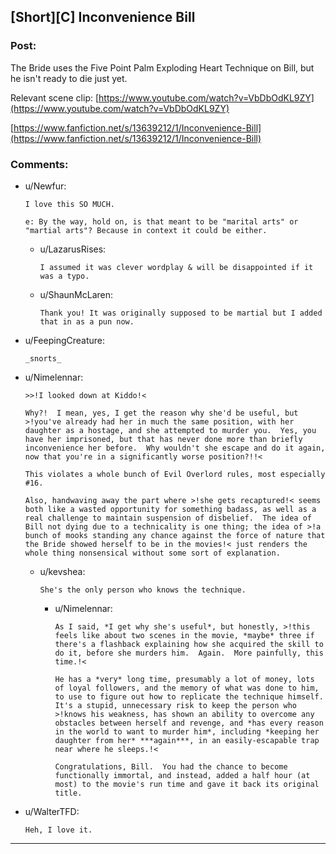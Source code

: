 ## [Short][C] Inconvenience Bill

### Post:

The Bride uses the Five Point Palm Exploding Heart Technique on Bill, but he isn't ready to die just yet. 

Relevant scene clip: [https://www.youtube.com/watch?v=VbDbOdKL9ZY](https://www.youtube.com/watch?v=VbDbOdKL9ZY)

[https://www.fanfiction.net/s/13639212/1/Inconvenience-Bill](https://www.fanfiction.net/s/13639212/1/Inconvenience-Bill)

### Comments:

- u/Newfur:
  ```
  I love this SO MUCH.

  e: By the way, hold on, is that meant to be "marital arts" or "martial arts"? Because in context it could be either.
  ```

  - u/LazarusRises:
    ```
    I assumed it was clever wordplay & will be disappointed if it was a typo.
    ```

  - u/ShaunMcLaren:
    ```
    Thank you! It was originally supposed to be martial but I added that in as a pun now.
    ```

- u/FeepingCreature:
  ```
  _snorts_
  ```

- u/Nimelennar:
  ```
  >>!I looked down at Kiddo!<

  Why?!  I mean, yes, I get the reason why she'd be useful, but >!you've already had her in much the same position, with her daughter as a hostage, and she attempted to murder you.  Yes, you have her imprisoned, but that has never done more than briefly inconvenience her before.  Why wouldn't she escape and do it again, now that you're in a significantly worse position?!!<

  This violates a whole bunch of Evil Overlord rules, most especially #16.

  Also, handwaving away the part where >!she gets recaptured!< seems both like a wasted opportunity for something badass, as well as a real challenge to maintain suspension of disbelief.  The idea of Bill not dying due to a technicality is one thing; the idea of >!a bunch of mooks standing any chance against the force of nature that the Bride showed herself to be in the movies!< just renders the whole thing nonsensical without some sort of explanation.
  ```

  - u/kevshea:
    ```
    She's the only person who knows the technique.
    ```

    - u/Nimelennar:
      ```
      As I said, *I get why she's useful*, but honestly, >!this feels like about two scenes in the movie, *maybe* three if there's a flashback explaining how she acquired the skill to do it, before she murders him.  Again.  More painfully, this time.!<

      He has a *very* long time, presumably a lot of money, lots of loyal followers, and the memory of what was done to him, to use to figure out how to replicate the technique himself.  It's a stupid, unnecessary risk to keep the person who >!knows his weakness, has shown an ability to overcome any obstacles between herself and revenge, and *has every reason in the world to want to murder him*, including *keeping her daughter from her* ***again***, in an easily-escapable trap near where he sleeps.!<

      Congratulations, Bill.  You had the chance to become functionally immortal, and instead, added a half hour (at most) to the movie's run time and gave it back its original title.
      ```

- u/WalterTFD:
  ```
  Heh, I love it.
  ```

---

